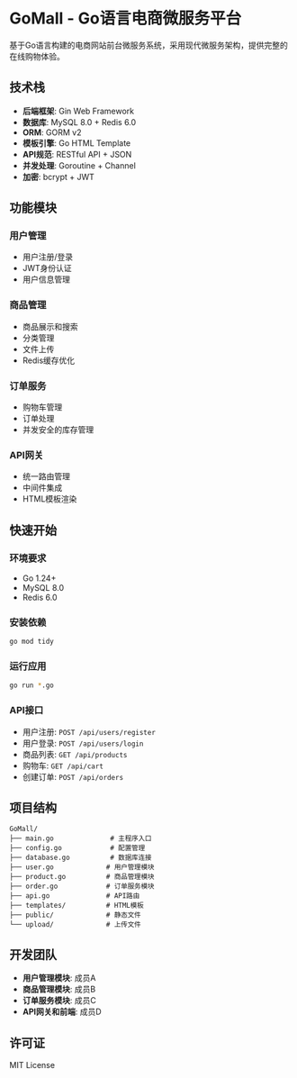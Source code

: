 # GoMall - Go语言电商微服务平台

基于Go语言构建的电商网站前台微服务系统，采用现代微服务架构，提供完整的在线购物体验。

## 技术栈

- **后端框架**: Gin Web Framework
- **数据库**: MySQL 8.0 + Redis 6.0
- **ORM**: GORM v2
- **模板引擎**: Go HTML Template
- **API规范**: RESTful API + JSON
- **并发处理**: Goroutine + Channel
- **加密**: bcrypt + JWT

## 功能模块

### 用户管理
- 用户注册/登录
- JWT身份认证
- 用户信息管理

### 商品管理
- 商品展示和搜索
- 分类管理
- 文件上传
- Redis缓存优化

### 订单服务
- 购物车管理
- 订单处理
- 并发安全的库存管理

### API网关
- 统一路由管理
- 中间件集成
- HTML模板渲染

## 快速开始

### 环境要求
- Go 1.24+
- MySQL 8.0
- Redis 6.0

### 安装依赖
```bash
go mod tidy
```

### 运行应用
```bash
go run *.go
```

### API接口
- 用户注册: `POST /api/users/register`
- 用户登录: `POST /api/users/login`
- 商品列表: `GET /api/products`
- 购物车: `GET /api/cart`
- 创建订单: `POST /api/orders`

## 项目结构
```
GoMall/
├── main.go              # 主程序入口
├── config.go            # 配置管理
├── database.go          # 数据库连接
├── user.go             # 用户管理模块
├── product.go          # 商品管理模块
├── order.go            # 订单服务模块
├── api.go              # API路由
├── templates/          # HTML模板
├── public/             # 静态文件
└── upload/             # 上传文件
```

## 开发团队
- **用户管理模块**: 成员A
- **商品管理模块**: 成员B
- **订单服务模块**: 成员C
- **API网关和前端**: 成员D

## 许可证
MIT License